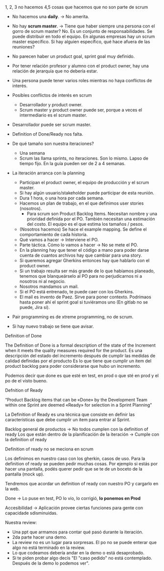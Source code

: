 1, 2, 3 no hacemos
4,5 cosas que hacemos que no son parte de scrum

- No hacemos una **daily**. -> No amerita.
- No hay **scrum master**. -> Tiene que haber siempre una persona con el gorro de scrum master? No. Es un conjunto de responsabilidades. Se puede distribuir en todo el equipo. En algunas empresas hay un scrum master específico. Si hay alguien específico, qué hace afuera de las reuniones?
- No parecen haber un product goal, sprint goal muy definido.
- Por tener relación profesor y alumno con el product owner, hay una relación de jerarquía que no debería estar.

- Una persona puede tener varios roles mientras no haya conflictos de interés.
- Posibles conflictos de interés en scrum
	- Desarrollador y product owner.
	- Scrum master y product owner puede ser, porque a veces el intermediario es el scrum master.
- Desarrollador puede ser scrum master.
- Definition of Done/Ready nos falta.

- De qué tamaño son nuestra iteraciones?
	- Una semana
	- Scrum las llama sprints, no iteraciones. Son lo mismo. Lapso de tiempo fijo. En la guía pueden ser de 2 a 4 semanas.
- La iteración arranca con la planning
	- Participan el product owner, el equipo de producción y el scrum master.
	- Si hay algún usuario/stakeholder puede participar de esta reunión.
	- Dura 1 hora, o una hora por cada semana.
	- Hacemos un plan de trabajo, en el que definimos user stories (nosotros).
		- Para scrum son Product Backlog Items. Necesitan nombre y una prioridad definida por el PO. También necesitan una estimación del costo. El equipo es el que estima los tamaños / pesos.
	- (Nosotros hacemos) Se hace el example mapping. Se define el comportamiento de cada historia.
	- Qué vamos a hacer -> Interviene el PO. 
	- Parte táctica. Cómo lo vamos a hacer -> No se mete el PO.
	- En la planning hay que tener el código a mano para poder darse cuenta de cuantos archivos hay que cambiar para una story.
	- Si queremos agregar Gherkins entonces hay que hablarlo con el product owner.
	- Si un trabajo resulta ser más grande de lo que habíamos planeado, tenemos que blanqueárselo al PO para no perjudicarnos ni a nosotros ni al negocio.
	- Nosotros mandamos un mail.
	- Si el PO está entrenado, te puede caer con los Gherkins. 
	- El mail es invento de Paez. Sirve para poner contexto. Podrímaos hasta poner ahí el sprint goal si tuviéramos uno (En gitlab no se puede, Jira sí).
- Pair programming es de xtreme programming, no de scrum.
- Si hay nuevo trabajo se tiene que avisar.


Definition of Done

The Definition of Done is a formal description of the state of the Increment when it meets the quality measures required for the product.
Es una descripción del estado del incremento después de cumplir las medidas de calidad definidas por el producto
Es lo que tiene que cumplir un item del product backlog para poder considerarse que hubo un incremento.

Podemos decir que done es que esté en test, en prod o que sté en prod y el po de el visto bueno.

Defnition of Ready

“Product Backlog items that can be «Done» by the Development Team within one Sprint are deemed «Ready» for selection in a Sprint Planning”

La Definition of Ready es una técnica que consiste en definir las características que debe cumplir un item para entrar al Sprint.


Backlog general de productos -> No todos cumplen con la definition of ready
Los que están dentro de la planificación de la iteración -> Cumple con la definition of ready

Definition of ready no se meciona en scrum

Los definimos en nuestro caso con los gherkin, casos de uso.
Para la definition of ready se pueden pedir muchas cosas. Por ejemplo si estás por hacer una pantalla, podés querer pedir que se te de un boceto de la pantalla (mock up).

Tendremos que acordar un definition of ready con nuestro PO y cargarlo en la web.

Done -> Lo puse en test, PO lo vio, lo corrigió, **lo ponemos en Prod**

Accesibilidad -> Aplicación provee ciertas funciones para gente con capacidade sdisminuidas.

Nuestra review:
- Una ppt que armamos para contar qué pasó durante la iteración.
- 2da parte hacer una demo.
- La review no es un lugar para sorpresas. El po no se puede enterar que algo no está terminado en la review.
- Lo que codeamos debería andar en la demo o está desaprobado.
- Si te piden probar algo decís "El "caso pedido" no está contemplado. Después de la demo lo podemos ver".